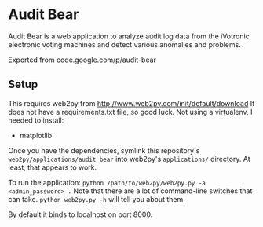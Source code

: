 # Audit Bear
Audit Bear is a web application to analyze audit log data from the iVotronic
electronic voting machines and detect various anomalies and problems.

Exported from code.google.com/p/audit-bear

## Setup

This requires web2py from http://www.web2py.com/init/default/download
It does not have a requirements.txt file, so good luck. Not using a virtualenv, I needed to install:
- matplotlib

Once you have the dependencies, symlink this repository's `web2py/applications/audit_bear` into web2py's `applications/` directory. At least, that appears to work.

To run the application: `python /path/to/web2py/web2py.py -a <admin_password> .`
Note that there are a lot of command-line switches that can take. `python web2py.py -h` will tell you about them.

By default it binds to localhost on port 8000.
